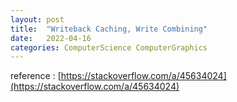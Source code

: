 ```yaml
---
layout: post
title:  "Writeback Caching, Write Combining"
date:   2022-04-16
categories: ComputerScience ComputerGraphics
---
```

           
reference : [https://stackoverflow.com/a/45634024](https://stackoverflow.com/a/45634024)                